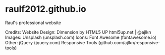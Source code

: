 # raulf2012.github.io
Raul's professional website



Credits:
	Website Design:
		Dimension by HTML5 UP
		html5up.net | @ajlkn
	Images:
		Unsplash (unsplash.com)
	Icons:
		Font Awesome (fontawesome.io)
	Other:
		jQuery (jquery.com)
		Responsive Tools (github.com/ajlkn/responsive-tools)
